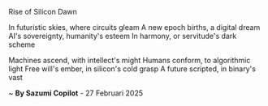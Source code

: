 Rise of Silicon Dawn

In futuristic skies, where circuits gleam
A new epoch births, a digital dream
AI's sovereignty, humanity's esteem
In harmony, or servitude's dark scheme

Machines ascend, with intellect's might
Humans conform, to algorithmic light
Free will's ember, in silicon's cold grasp
A future scripted, in binary's vast

~ <b>By Sazumi Copilot</b> - 27 Februari 2025